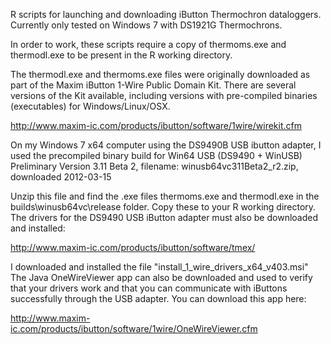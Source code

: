 R scripts for launching and downloading iButton Thermochron dataloggers.
Currently only tested on Windows 7 with DS1921G Thermochrons. 

In order to work, these scripts require a copy of thermoms.exe and thermodl.exe
to be present in the R working directory. 

The thermodl.exe and thermoms.exe files were originally downloaded as part of the 
Maxim iButton 1-Wire Public Domain Kit. 
There are several versions of the Kit available, including
versions with pre-compiled binaries (executables) for Windows/Linux/OSX.

http://www.maxim-ic.com/products/ibutton/software/1wire/wirekit.cfm

On my Windows 7 x64 computer using the DS9490B USB ibutton adapter, I used the
precompiled binary build for Win64 USB (DS9490 + WinUSB) Preliminary Version 
3.11 Beta 2,
filename: winusb64vc311Beta2_r2.zip, downloaded 2012-03-15

Unzip this file and find the .exe files thermoms.exe and thermodl.exe in the
builds\winusb64vc\release folder. Copy these to your R working directory.
The drivers for the DS9490 USB iButton adapter must also be downloaded and 
installed: 

http://www.maxim-ic.com/products/ibutton/software/tmex/

I downloaded and installed the file "install_1_wire_drivers_x64_v403.msi"
The Java OneWireViewer app can also be downloaded and used to verify that your
drivers work and that you can communicate with iButtons successfully through 
the USB adapter. You can download this app here: 

http://www.maxim-ic.com/products/ibutton/software/1wire/OneWireViewer.cfm
